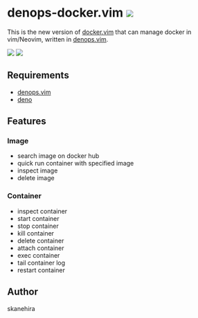 # denops-docker.vim ![](https://img.shields.io/badge/powered%20by-denops-blueviolet)
This is the new version of [docker.vim](https://github.com/skanehira/docker.vim) that can manage docker in vim/Neovim, written in [denops.vim](https://github.com/vim-denops/denops.vim).  

![](https://i.gyazo.com/82a4ebcc8744bb1f76e5e397b2771f8d.png)
![](https://i.gyazo.com/f18eb1594398fc6822a40d3dc367a44e.png)

## Requirements
- [denops.vim](https://github.com/vim-denops/denops.vim)
- [deno](https://deno.land)

## Features
### Image
- search image on docker hub
- quick run container with specified image
- inspect image
- delete image

### Container
- inspect container
- start container
- stop container
- kill container
- delete container
- attach container
- exec container
- tail container log
- restart container

## Author
skanehira
